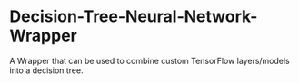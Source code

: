 # Decision-Tree-Neural-Network-Wrapper
A Wrapper that can be used to combine custom TensorFlow layers/models into a decision tree.
